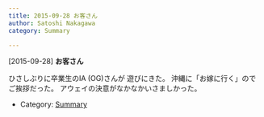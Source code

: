 ```yaml
---
title: 2015-09-28 お客さん
author: Satoshi Nakagawa
category: Summary

---
```


[2015-09-28] **お客さん** 

 ひさしぶりに卒業生のIA (OG)さんが
遊びにきた。
沖縄に「お嫁に行く」のでご挨拶だった。
アウェイの決意がなかなかいさましかった。

- Category: [Summary](https://merapano.github.io/categories.html#Summary)

